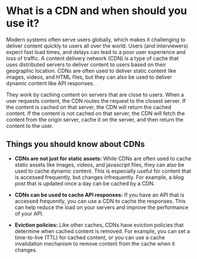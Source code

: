 # What is a CDN and when should you use it?

Modern systems often serve users globally, which makes it challenging to deliver content quickly to users all over the world. Users (and interviewers) expect fast load times, and delays can lead to a poor user experience and loss of traffic. A content delivery network (CDN) is a type of cache that uses distributed servers to deliver content to users based on their geographic location. CDNs are often used to deliver static content like images, videos, and HTML files, but they can also be used to deliver dynamic content like API responses.

They work by caching content on servers that are close to users. When a user requests content, the CDN routes the request to the closest server. If the content is cached on that server, the CDN will return the cached content. If the content is not cached on that server, the CDN will fetch the content from the origin server, cache it on the server, and then return the content to the user.

## Things you should know about CDNs

- **CDNs are not just for static assets:** While CDNs are often used to cache static assets like images, videos, and javascript files, they can also be used to cache dynamic content. This is especially useful for content that is accessed frequently, but changes infrequently. For example, a blog post that is updated once a day can be cached by a CDN.

- **CDNs can be used to cache API responses:** If you have an API that is accessed frequently, you can use a CDN to cache the responses. This can help reduce the load on your servers and improve the performance of your API.

- **Eviction policies:** Like other caches, CDNs have eviction policies that determine when cached content is removed. For example, you can set a time-to-live (TTL) for cached content, or you can use a cache invalidation mechanism to remove content from the cache when it changes.